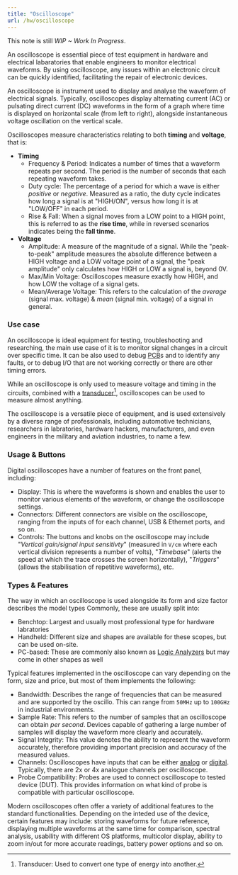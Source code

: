 ```yaml
---
title: "Oscilloscope"
url: /hw/oscilloscope
---
```


This note is still *WIP ~ Work In Progress*.

An oscilloscope is essential piece of test equipment in hardware and electrical labaratories that enable engineers to monitor electrical waveforms. By using oscilloscope, any issues within an electronic circuit can be quickly identified, facilitating the repair of electronic devices.

An oscilloscope is instrument used to display and analyse the waveform of electrical signals. Typically, oscilloscopes display alternating current (AC) or pulsating direct current (DC) waveforms in the form of a graph where time is displayed on horizontal scale (from left to right), alongside instantaneous voltage oscillation on the vertical scale.

Oscilloscopes measure characteristics relating to both **timing** and **voltage**, that is:

- **Timing**
  - Frequency & Period: Indicates a number of times that a waveform repeats per second. The period is the number of seconds that each repeating waveform takes.
  - Duty cycle: The percentage of a period for which a wave is either *positive* or *negative*. Measured as a ratio, the duty cycle indicates how long a signal is at "HIGH/ON", versus how long it is at "LOW/OFF" in each period.
  - Rise & Fall: When a signal moves from a LOW point to a HIGH point, this is referred to as the **rise time**, while in reversed scenarios indicates being the **fall tinme**.
- **Voltage**
  - Amplitude: A measure of the magnitude of a signal. While the "peak-to-peak" amplitude measures the absolute difference between a HIGH voltage and a LOW voltage point of a signal, the "peak amplitude" only calculates how HIGH or LOW a signal is, beyond 0V.
  - Max/Min Voltage: Oscilloscopes measure exactly how HIGH, and how LOW the voltage of a signal gets.
  - Mean/Average Voltage: This refers to the calculation of the *average* (signal max. voltage) & *mean* (signal min. voltage) of a signal in general.

### Use case

An oscilloscope is ideal equipment for testing, troubleshooting and researching, the main use case of it is to monitor signal changes in a circuit over specific time. It can be also used to debug [PCB](/electronics/pcb)s and to identify any faults, or to debug I/O that are not working correctly or there are other timing errors.

While an oscilloscope is only used to measure voltage and timing in the circuits, combined with a [transducer](#transducer)[^1], oscilloscopes can be used to measure almost anything.

The oscilloscope is a versatile piece of equipment, and is used extensively by a diverse range of professionals, including automotive technicians, researchers in labratories, hardware hackers, manufacturers, and even engineers in the military and aviation industries, to name a few.

### Usage & Buttons

Digital oscilloscopes have a number of features on the front panel, including:

- Display: This is where the waveforms is shown and enables the user to monitor various elements of the waveform, or change the oscilloscope settings.
- Connectors: Different connectors are visible on the oscilloscope, ranging from the inputs of for each channel, USB & Ethernet ports, and so on.
- Controls: The buttons and knobs on the oscilloscope may include "*Vertical gain/signal input sensitivty*" (measured in `V/cm` where each vertical division represents a number of volts), "*Timebase*" (alerts the speed at which the trace crosses the screen horizontally), "*Triggers*" (allows the stabilisation of repetitive waveforms), etc.

### Types & Features

The way in which an oscilloscope is used alongside its form and size factor describes the model types Commonly, these are usually split into:

- Benchtop: Largest and usually most professional type for hardware labratories
- Handheld: Different size and shapes are available for these scopes, but can be used on-site.
- PC-based: These are commonly also known as [Logic Analyzers]() but may come in other shapes as well

Typical features implemented in the oscilloscope can vary depending on the form, size and price, but most of them implements the following:

* Bandwidth: Describes the range of frequencies that can be measured and are supported by the oscillo. This can range from `50MHz` up to `100GHz` in industrial environments. 
* Sample Rate: This refers to the number of samples that an oscilloscope can obtain *per second*. Devices capable of gathering a large number of samples will display the waveform more clearly and accurately.
* Signal Integrity: This value denotes the ability to represent the waveform accurately, therefore providing important precision and accuracy of the measured values.
* Channels: Oscilloscopes have inputs that can be either [analog](/electronics/analog-signal) or [digital](/electronics/digital-signal). Typically, there are 2x or 4x analogue channels per oscilloscope.
* Probe Compatibility: Probes are used to connect oscilloscope to tested device (DUT). This provides information on what kind of probe is compatible with particular oscilloscope.

Modern oscilloscopes often offer a variety of additional features to the standard functionalities. Depending on the inteded use of the device, certain features may include: storing waveforms for future reference, displaying multiple waveforms at the same time for comparison, spectral analysis, usability with different OS platforms, multicolor display, ability to zoom in/out for more accurate readings, battery power options and so on.


[^1]: Transducer: Used to convert one type of energy into another.

